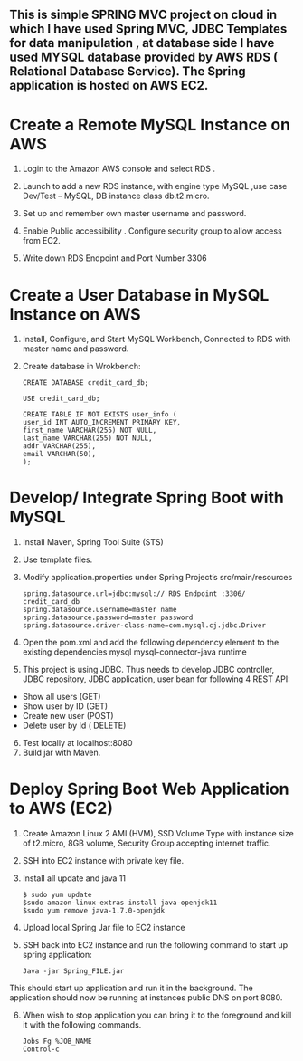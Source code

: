 ## This is simple SPRING MVC project on cloud in which I have used Spring MVC, JDBC Templates for data manipulation , at database side I have used MYSQL database provided by AWS RDS ( Relational Database Service). The Spring application is hosted on AWS EC2.


# Create a Remote MySQL Instance on AWS
1.	Login to the Amazon AWS console and select RDS .

2.	Launch to add a new RDS instance, with engine type MySQL ,use case Dev/Test – MySQL,  DB instance class db.t2.micro.

3.	Set up and remember own master username and password. 

4.  Enable Public accessibility . Configure security group to allow access from EC2.

5.	Write down RDS Endpoint and Port Number 3306

 


# Create a User Database in MySQL Instance on AWS
1.	Install, Configure, and Start MySQL Workbench, Connected to RDS with master name and password.
2.	Create database in Wrokbench:


		CREATE DATABASE credit_card_db;

		USE credit_card_db;

		CREATE TABLE IF NOT EXISTS user_info (
		user_id INT AUTO_INCREMENT PRIMARY KEY,
		first_name VARCHAR(255) NOT NULL,
		last_name VARCHAR(255) NOT NULL,
		addr VARCHAR(255),
		email VARCHAR(50),
		);

# Develop/ Integrate Spring Boot with MySQL
1.	Install Maven, Spring Tool Suite (STS)
 
2.	Use template files.
3.	Modify application.properties under Spring Project’s src/main/resources

		spring.datasource.url=jdbc:mysql:// RDS Endpoint :3306/ credit_card_db 
		spring.datasource.username=master name
		spring.datasource.password=master password
		spring.datasource.driver-class-name=com.mysql.cj.jdbc.Driver

4.	Open the pom.xml and add the following dependency element to the existing dependencies
		<dependency>
		<groupId>mysql</groupId>
		<artifactId>mysql-connector-java</artifactId>
		<scope>runtime</scope>
		</dependency>
5.	This project is using JDBC. Thus needs to develop JDBC controller, JDBC repository, JDBC application, user bean for following 4 REST API:
* Show all users (GET)
* Show user by ID (GET)
* Create new user (POST)
* Delete user by Id ( DELETE)

6.	Test locally at localhost:8080
7.	Build jar with Maven.
 


# Deploy Spring Boot Web Application to AWS (EC2)

1.	Create Amazon Linux 2 AMI (HVM), SSD Volume Type with instance size of t2.micro, 8GB volume, Security Group accepting internet traffic. 
 

2.	SSH into EC2 instance with private key file.

3.	Install all update and java 11

		$ sudo yum update
		$sudo amazon-linux-extras install java-openjdk11
		$sudo yum remove java-1.7.0-openjdk

4.	Upload local Spring Jar file to EC2 instance
5.	SSH back into EC2 instance and run the following command to start up spring application:

		Java -jar Spring_FILE.jar

This should start up application and run it in the background. The application should now be running at instances public DNS on port 8080. 

6.	When wish to stop  application you can bring it to the foreground and kill it with the following commands.

		Jobs Fg %JOB_NAME
		Control-c

